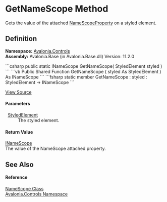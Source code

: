 # GetNameScope Method


Gets the value of the attached <a href="F_Avalonia_Controls_NameScope_NameScopeProperty">NameScopeProperty</a> on a styled element.



## Definition
**Namespace:** <a href="N_Avalonia_Controls">Avalonia.Controls</a>  
**Assembly:** Avalonia.Base (in Avalonia.Base.dll) Version: 11.2.0

<Tabs groupId="api-code-preview">
<TabItem value="csharp" label="C#">
```csharp
public static INameScope GetNameScope(
	StyledElement styled
)
```
</TabItem>
<TabItem value="vb" label="VB">
```vb
Public Shared Function GetNameScope ( 
	styled As StyledElement
) As INameScope
```
</TabItem>
<TabItem value="fsharp" label="F#">
```fsharp
static member GetNameScope : 
        styled : StyledElement -> INameScope 
```
</TabItem>
</Tabs>



<a href="https://github.com/AvaloniaUI/Avalonia/tree/master/src/Avalonia.Base/Controls/NameScope.cs#L34" title="View the source code">View Source</a>



#### Parameters
<dl><dt>  <a href="T_Avalonia_StyledElement">StyledElement</a></dt><dd>The styled element.</dd></dl>

#### Return Value
<a href="T_Avalonia_Controls_INameScope">INameScope</a>  
The value of the NameScope attached property.

## See Also


#### Reference
<a href="T_Avalonia_Controls_NameScope">NameScope Class</a>  
<a href="N_Avalonia_Controls">Avalonia.Controls Namespace</a>  

